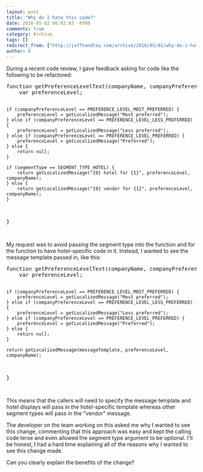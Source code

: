```yaml
---
layout: post
title: "Why do I hate this code?"
date: 2016-05-02 06:02:03 -0700
comments: true
category: Archive
tags: []
redirect_from: ["http://jeffhandley.com/archive/2016/05/01/why-do-i-hate-this-code.aspx"].aspx
author: 0
---
```

<!-- more -->
<p>
During a recent code review, I gave feedback asking for code like the following to be refactored:
</p>
<pre class="javascriptcode">
function getPreferenceLevelText(companyName, companyPreferenceLevel, segmentType) {
    var preferenceLevel;

    if (companyPreferenceLevel == PREFERENCE_LEVEL_MOST_PREFERRED) {
        preferenceLevel = getLocalizedMessage("Most preferred");
    } else if (companyPreferenceLevel == PREFERENCE_LEVEL_LESS_PREFERRED) {
        preferenceLevel = getLocalizedMessage("Less preferred");
    } else if (companyPreferenceLevel == PREFERENCE_LEVEL_PREFERRED) {
        preferenceLevel = getLocalizedMessage("Preferred");
    } else {
        return null;
    }

    if (segmentType == SEGMENT_TYPE_HOTEL) {
        return getLocalizedMessage("{0} hotel for {1}", preferenceLevel, companyName);
    } else {
        return getLocalizedMessage("{0} vendor for {1}", preferenceLevel, companyName);
    }
}

</pre>
<p>
My request was to avoid passing the segment type into the function and for the function to have hotel-specific code in it.  Instead, I wanted to see the message template passed in, like this:
</p>
<pre class="javascriptcode">
function getPreferenceLevelText(companyName, companyPreferenceLevel, messageTemplate) {
    var preferenceLevel;

    if (companyPreferenceLevel == PREFERENCE_LEVEL_MOST_PREFERRED) {
        preferenceLevel = getLocalizedMessage("Most preferred");
    } else if (companyPreferenceLevel == PREFERENCE_LEVEL_LESS_PREFERRED) {
        preferenceLevel = getLocalizedMessage("Less preferred");
    } else if (companyPreferenceLevel == PREFERENCE_LEVEL_PREFERRED) {
        preferenceLevel = getLocalizedMessage("Preferred");
    } else {
        return null;
    }

    return getLocalizedMessage(messageTemplate, preferenceLevel, companyName);
}

</pre>
<p>
This means that the callers will need to specify the message template and hotel displays will pass in the hotel-specific template whereas other segment types will pass in the "vendor" message.
</p>
<p>
The developer on the team working on this asked me why I wanted to see this change, commenting that this approach was easy and kept the calling code terse and even allowed the segment type argument to be optional.  I'll be honest, I had a hard time explaining all of the reasons why I wanted to see this change made.
</p>
<p>
Can you clearly explain the benefits of the change?
</p>


